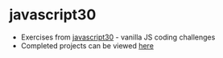 # javascript30

- Exercises from [javascript30](https://javascript30.com/) - vanilla JS coding challenges
- Completed projects can be viewed [here](https://jwld.github.io/javascript30/)
